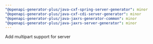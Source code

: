 ```yaml
---
"@openapi-generator-plus/java-cxf-spring-server-generator": minor
"@openapi-generator-plus/java-cxf-cdi-server-generator": minor
"@openapi-generator-plus/java-jaxrs-generator-common": minor
"@openapi-generator-plus/java-jaxrs-server-generator": minor
---
```


Add multipart support for server
